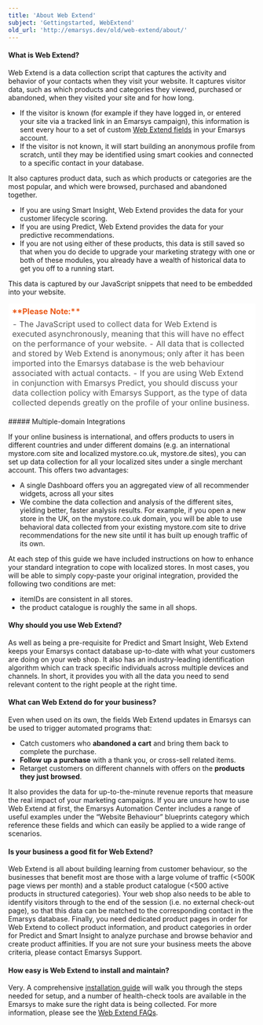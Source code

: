 ```yaml
---
title: 'About Web Extend'
subject: 'Gettingstarted, WebExtend'
old_url: 'http://emarsys.dev/old/web-extend/about/'
---
```


#### What is Web Extend?

 Web Extend is a data collection script that captures the activity and behavior of your contacts when they visit your website. It captures visitor data, such as which products and categories they viewed, purchased or abandoned, when they visited your site and for how long.

- If the visitor is known (for example if they have logged in, or entered your site via a tracked link in an Emarsys campaign), this information is sent every hour to a set of custom [Web Extend fields](http://emarsys.dev/old/getstarted/first-steps/web-extend/web-extend-fields/) in your Emarsys account.
- If the visitor is not known, it will start building an anonymous profile from scratch, until they may be identified using smart cookies and connected to a specific contact in your database.

 It also captures product data, such as which products or categories are the most popular, and which were browsed, purchased and abandoned together.

- If you are using Smart Insight, Web Extend provides the data for your customer lifecycle scoring.
- If you are using Predict, Web Extend provides the data for your predictive recommendations.
- If you are not using either of these products, this data is still saved so that when you do decide to upgrade your marketing strategy with one or both of these modules, you already have a wealth of historical data to get you off to a running start.

 This data is captured by our JavaScript snippets that need to be embedded into your website.

<table border="0" cellpadding="1" class="wikitable" style="width: 100%; border-width: 0px; border-style: solid;"><thead><tr><th style="text-align: left; border-color: #fff; background-color: #fff; color: #eb5a19;">**Please Note:**</th> </tr><tr><td style="text-align: left; border-color: #fff; background-color: #fff; color: #555555;">- The JavaScript used to collect data for Web Extend is executed asynchronously, meaning that this will have no effect on the performance of your website.
- All data that is collected and stored by Web Extend is anonymous; only after it has been imported into the Emarsys database is the web behaviour associated with actual contacts.
- If you are using Web Extend in conjunction with Emarsys Predict, you should discuss your data collection policy with Emarsys Support, as the type of data collected depends greatly on the profile of your online business.<a name="multi-domain"></a>
 
</td></tr></thead></table>##### Multiple-domain Integrations

 If your online business is international, and offers products to users in different countries and under different domains (e.g. an international mystore.com site and localized mystore.co.uk, mystore.de sites), you can set up data collection for all your localized sites under a single merchant account. This offers two advantages:

- A single Dashboard offers you an aggregated view of all recommender widgets, across all your sites
- We combine the data collection and analysis of the different sites, yielding better, faster analysis results. For example, if you open a new store in the UK, on the mystore.co.uk domain, you will be able to use behavioral data collected from your existing mystore.com site to drive recommendations for the new site until it has built up enough traffic of its own.

 At each step of this guide we have included instructions on how to enhance your standard integration to cope with localized stores. In most cases, you will be able to simply copy-paste your original integration, provided the following two conditions are met:

- itemIDs are consistent in all stores.
- the product catalogue is roughly the same in all shops.<a name="why"></a>

#### Why should you use Web Extend?

 As well as being a pre-requisite for Predict and Smart Insight, Web Extend keeps your Emarsys contact database up-to-date with what your customers are doing on your web shop. It also has an industry-leading identification algorithm which can track specific individuals across multiple devices and channels. In short, it provides you with all the data you need to send relevant content to the right people at the right time. <a name="what"></a>

#### What can Web Extend do for your business?

 Even when used on its own, the fields Web Extend updates in Emarsys can be used to trigger automated programs that:

- Catch customers who **abandoned a cart** and bring them back to complete the purchase.
- **Follow up a purchase** with a thank you, or cross-sell related items.
- Retarget customers on different channels with offers on the **products they just browsed**.

 It also provides the data for up-to-the-minute revenue reports that measure the real impact of your marketing campaigns. If you are unsure how to use Web Extend at first, the Emarsys Automation Center includes a range of useful examples under the “Website Behaviour” blueprints category which reference these fields and which can easily be applied to a wide range of scenarios.<a name="fit"></a>

#### Is your business a good fit for Web Extend?

 Web Extend is all about building learning from customer behaviour, so the businesses that benefit most are those with a large volume of traffic (<500K page views per month) and a stable product catalogue (<500 active products in structured categories). Your web shop also needs to be able to identify visitors through to the end of the session (i.e. no external check-out page), so that this data can be matched to the corresponding contact in the Emarsys database. Finally, you need dedicated product pages in order for Web Extend to collect product information, and product categories in order for Predict and Smart Insight to analyze purchase and browse behavior and create product affinities. If you are not sure your business meets the above criteria, please contact Emarsys Support.<a name="install"></a>

#### How easy is Web Extend to install and maintain?

 Very. A comprehensive [installation guide](http://cdn.scarabresearch.com/static/manual/en/index.html) will walk you through the steps needed for setup, and a number of health-check tools are available in the Emarsys to make sure the right data is being collected. For more information, please see the [Web Extend FAQs](http://emarsys.dev/old/getstarted/first-steps/web-extend/faq/).